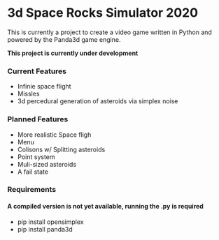 # 3d Space Rocks Simulator 2020
This is currently a project to create a video game written in Python and powered by the Panda3d game engine.

**This project is currently under development**

### Current Features
* Infinie space flight
* Missles
* 3d percedural generation of asteroids via simplex noise

### Planned Features
* More realistic Space fligh
* Menu
* Colisons w/ Splitting asteroids
* Point system
* Muli-sized asteroids
* A fail state

### Requirements
#### A compiled version is not yet available, running the .py is required
* pip install opensimplex
* pip install panda3d
